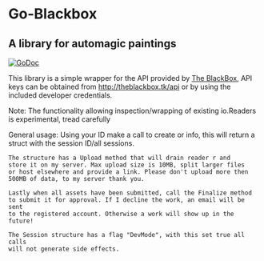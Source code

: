 # Go-Blackbox
## A library for automagic paintings
[![GoDoc](https://godoc.org/github.com/germ/go-blackbox?status.svg)](https://godoc.org/github.com/germ/go-blackbox)

This library is a simple wrapper for the API provided by [The BlackBox](http://theblackbox.tk), API keys can be obtained from http://theblackbox.tk/api or by using the included developer credentials.

Note: The functionality allowing inspection/wrapping of existing io.Readers is experimental, tread carefully

 General usage:
	Using your ID make a call to create or info, this will return a 
	struct with the session ID/all sessions.

	The structure has a Upload method that will drain reader r and
	store it on my server. Max upload size is 10MB, split larger files
	or host elsewhere and provide a link. Please don't upload more then
	500MB of data, to my server thank you.

	Lastly when all assets have been submitted, call the Finalize method
	to submit it for approval. If I decline the work, an email will be sent
	to the registered account. Otherwise a work will show up in the future!

	The Session structure has a flag "DevMode", with this set true all calls 
	will not generate side effects.
